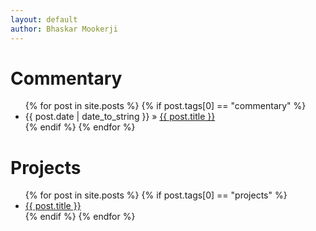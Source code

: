 ```yaml
---
layout: default
author: Bhaskar Mookerji
---
```


<div id="home">
  <h1> Commentary </h1>
  <ul class="posts">
    {% for post in site.posts %}
      {% if post.tags[0] == "commentary" %}
          <li><span>{{ post.date | date_to_string }}</span> &raquo; <a href="{{ post.url }}">{{ post.title }}</a></li>
      {% endif %}
    {% endfor %}
  </ul>

  <h1> Projects </h1>
    <ul class="posts">
      {% for post in site.posts %}
        {% if post.tags[0] == "projects" %}
           <li><a href="{{ post.url }}">{{ post.title }}</a></li>
        {% endif %}
      {% endfor %}
    </ul>
</div>
